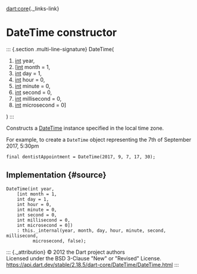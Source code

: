 [dart:core](../../dart-core/dart-core-library){._links-link}

DateTime constructor
====================

::: {.section .multi-line-signature}
DateTime(

1.  [int](../int-class) year,
2.  \[[int](../int-class) month = 1,
3.  [int](../int-class) day = 1,
4.  [int](../int-class) hour = 0,
5.  [int](../int-class) minute = 0,
6.  [int](../int-class) second = 0,
7.  [int](../int-class) millisecond = 0,
8.  [int](../int-class) microsecond = 0\]

)
:::

Constructs a [DateTime](../datetime-class) instance specified in the
local time zone.

For example, to create a `DateTime` object representing the 7th of
September 2017, 5:30pm

``` {.language-dart data-language="dart"}
final dentistAppointment = DateTime(2017, 9, 7, 17, 30);
```

Implementation {#source}
--------------

``` {.language-dart data-language="dart"}
DateTime(int year,
    [int month = 1,
    int day = 1,
    int hour = 0,
    int minute = 0,
    int second = 0,
    int millisecond = 0,
    int microsecond = 0])
    : this._internal(year, month, day, hour, minute, second, millisecond,
          microsecond, false);
```

::: {._attribution}
© 2012 the Dart project authors\
Licensed under the BSD 3-Clause \"New\" or \"Revised\" License.\
<https://api.dart.dev/stable/2.18.5/dart-core/DateTime/DateTime.html>
:::
